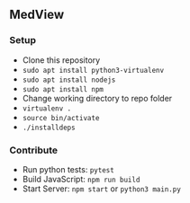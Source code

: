 ## MedView

### Setup
 - Clone this repository
 - `sudo apt install python3-virtualenv`
 - `sudo apt install nodejs`
 - `sudo apt install npm`
 - Change working directory to repo folder
 - `virtualenv .`
 - `source bin/activate`
 - `./installdeps`

### Contribute
 - Run python tests: `pytest`
 - Build JavaScript: `npm run build`
 - Start Server: `npm start` or `python3 main.py`
